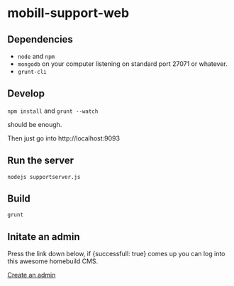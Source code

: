 # mobill-support-web





## Dependencies

* `node` and `npm`
* `mongodb` on your computer listening on standard port 27071 or whatever.
* `grunt-cli`

## Develop
`npm install`
and
`grunt --watch`

should be enough.

Then just go into http://localhost:9093

## Run the server

`nodejs supportserver.js`

## Build

`grunt`

## Initate an admin

Press the link down below, if {successfull: true} comes up you can log into this awesome homebuild CMS.

[Create an admin](http://localhost:9093/support/initiate/createAdmin)
